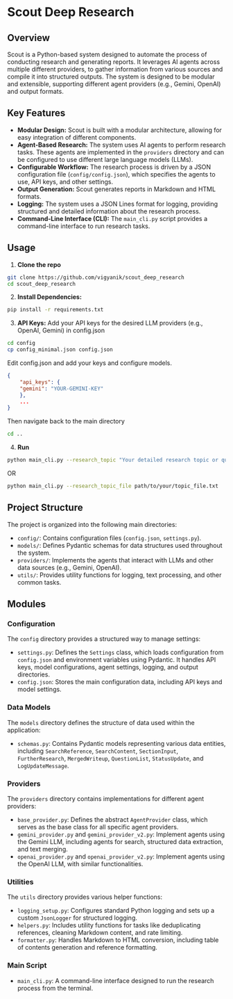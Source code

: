 # Scout Deep Research

## Overview

Scout is a Python-based system designed to automate the process of conducting research and generating reports. It leverages AI agents across multiple different providers, to gather information from various sources and compile it into structured outputs. The system is designed to be modular and extensible, supporting different agent providers (e.g., Gemini, OpenAI) and output formats.

## Key Features

* **Modular Design:** Scout is built with a modular architecture, allowing for easy integration of different components.
* **Agent-Based Research:** The system uses AI agents to perform research tasks. These agents are implemented in the `providers` directory and can be configured to use different large language models (LLMs).
* **Configurable Workflow:** The research process is driven by a JSON configuration file (`config/config.json`), which specifies the agents to use, API keys, and other settings.
* **Output Generation:** Scout generates reports in Markdown and HTML formats.
* **Logging:** The system uses a JSON Lines format for logging, providing structured and detailed information about the research process.
* **Command-Line Interface (CLI):** The `main_cli.py` script provides a command-line interface to run research tasks.


## Usage

1. **Clone the repo**
```bash
git clone https://github.com/vigyanik/scout_deep_research
cd scout_deep_research
```
2. **Install Dependencies:**
```bash
pip install -r requirements.txt
```
3. **API Keys:** Add your API keys for the desired LLM providers (e.g., OpenAI, Gemini) in config.json
```bash
cd config
cp config_minimal.json config.json
```
Edit config.json and add your keys and configure models.
```json
{
    "api_keys": {
    "gemini": "YOUR-GEMINI-KEY"
    },
    ...
}
```
Then navigate back to the main directory
```bash
cd ..
```
4. **Run**
```bash
python main_cli.py --research_topic "Your detailed research topic or question here" 
```
OR
```bash
python main_cli.py --research_topic_file path/to/your/topic_file.txt
```
## Project Structure

The project is organized into the following main directories:

* `config/`: Contains configuration files (`config.json`, `settings.py`).
* `models/`: Defines Pydantic schemas for data structures used throughout the system.
* `providers/`: Implements the agents that interact with LLMs and other data sources (e.g., Gemini, OpenAI).
* `utils/`: Provides utility functions for logging, text processing, and other common tasks.

## Modules

### Configuration

The `config` directory provides a structured way to manage settings:

* `settings.py`: Defines the `Settings` class, which loads configuration from `config.json` and environment variables using Pydantic. It handles API keys, model configurations, agent settings, logging, and output directories.
* `config.json`: Stores the main configuration data, including API keys and model settings.

### Data Models

The `models` directory defines the structure of data used within the application:

* `schemas.py`:  Contains Pydantic models representing various data entities, including `SearchReference`, `SearchContent`, `SectionInput`, `FurtherResearch`, `MergedWriteup`, `QuestionList`, `StatusUpdate`, and `LogUpdateMessage`.

### Providers

The `providers` directory contains implementations for different agent providers:

* `base_provider.py`: Defines the abstract `AgentProvider` class, which serves as the base class for all specific agent providers.
* `gemini_provider.py` and `gemini_provider_v2.py`: Implement agents using the Gemini LLM, including agents for search, structured data extraction, and text merging.
* `openai_provider.py` and `openai_provider_v2.py`: Implement agents using the OpenAI LLM, with similar functionalities.

### Utilities

The `utils` directory provides various helper functions:

* `logging_setup.py`: Configures standard Python logging and sets up a custom `JsonLogger` for structured logging.
* `helpers.py`:  Includes utility functions for tasks like deduplicating references, cleaning Markdown content, and rate limiting.
* `formatter.py`:  Handles Markdown to HTML conversion, including table of contents generation and reference formatting.


### Main Script

* `main_cli.py`: A command-line interface designed to run the research process from the terminal.
